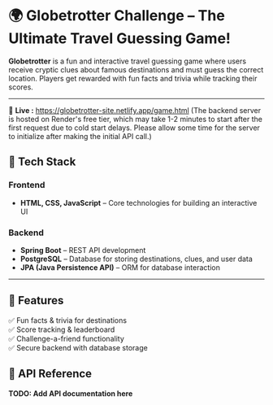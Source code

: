 # 🌍 Globetrotter Challenge – The Ultimate Travel Guessing Game!

**Globetrotter** is a fun and interactive travel guessing game where users receive cryptic clues about famous destinations and must guess the correct location. Players get rewarded with fun facts and trivia while tracking their scores. 

---

🔗 **Live :** https://globetrotter-site.netlify.app/game.html
(The backend server is hosted on Render's free tier, which may take 1-2 minutes to start after the first request due to cold start delays. Please allow some time for the server to initialize after making the initial API call.)
## 🚀 Tech Stack

### **Frontend**
- **HTML, CSS, JavaScript** – Core technologies for building an interactive UI

### **Backend**
- **Spring Boot** – REST API development
- **PostgreSQL** – Database for storing destinations, clues, and user data
- **JPA (Java Persistence API)** – ORM for database interaction

---

## 📌 Features
✅ Fun facts & trivia for destinations  
✅ Score tracking & leaderboard  
✅ Challenge-a-friend functionality  
✅ Secure backend with database storage



## 📖 API Reference 
**TODO: Add API documentation here**

